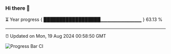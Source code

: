 ### Hi there 👋

⏳ Year progress { ██████████████████▁▁▁▁▁▁▁▁▁▁▁▁ } 63.13 %

---

⏰ Updated on Mon, 19 Aug 2024 00:58:50 GMT

![Progress Bar CI](https://github.com/liununu/liununu/workflows/Progress%20Bar%20CI/badge.svg)
